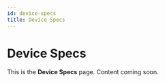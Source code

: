 ```yaml
---
id: device-specs
title: Device Specs
---
```


# Device Specs

This is the **Device Specs** page. Content coming soon.
